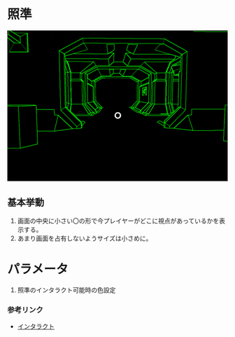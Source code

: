# 照準

![参考画像：照準](/Specifications/images/Player/CrossHair.png)

## 基本挙動

1. 画面の中央に小さい〇の形で今プレイヤーがどこに視点があっているかを表示する。
2. あまり画面を占有しないようサイズは小さめに。

# パラメータ
1. 照準のインタラクト可能時の色設定

### 参考リンク
- [インタラクト](/Specifications/Player/Interact.md)

